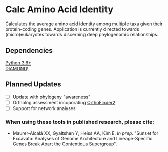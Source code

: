 # Calc Amino Acid Identity
Calculates the average amino acid identity among multiple taxa given their protein-coding genes. Application is currently directed towards (micro)eukaryotes towards discerning deep phylogenomic relationships.

## Dependencies
[Python 3.6+](https://www.python.org/downloads/)\
[DIAMOND](https://github.com/bbuchfink/diamond)\

## Planned Updates
- [ ] Update with phylogeny "awareness"
- [ ] Ortholog assessment incoporating [OrthoFinder2](https://github.com/davidemms/OrthoFinder)
- [ ] Support for network analyses

### When using these tools in published research, please cite:
- Maurer-Alcalá XX, Gyaltshen Y, Heiss AA, Kim E. *In prep*. \"Sunset for Excavata: Analyses of Genome Architecture and Lineage-Specific Genes Break Apart the Contentious Supergroup"\.
